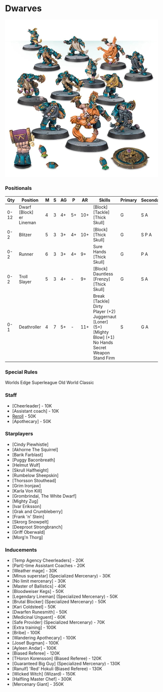 ﻿# Dwarves

![](../media/teams/DwarfGiants01.jpg)

### Positionals

| Qty  | Position                           | M | S | AG | P  | AR  | Skills                                                                                                                                                   | Primary | Secondary | Cost |
| ---- | ---------------------------------- | - | - | -- | -- | --- | -------------------------------------------------------------------------------------------------------------------------------------------------------- | ------- | --------- | ---- |
| 0-12 | Dwarf [Block] <br /> er Lineman | 4 | 3 | 4+ | 5+ | 10+ | [Block] <br /> [Tackle] <br /> [Thick Skull]                                                                                                          | G       | S A       | 70K  |
| 0-2  | Blitzer                            | 5 | 3 | 3+ | 4+ | 10+ | [Block] <br /> [Thick Skull]                                                                                                                        | G       | S P A     | 80K  |
| 0-2  | Runner                             | 6 | 3 | 3+ | 4+ | 9+  | Sure Hands <br /> [Thick Skull]                                                                                                                            | G       | P A       | 85K  |
| 0-2  | Troll Slayer                       | 5 | 3 | 4+ | -  | 9+  | [Block] <br /> Dauntless <br /> [Frenzy] <br /> [Thick Skull]                                                                                         | G       | S A       | 95K  |
| 0-1  | Deathroller                        | 4 | 7 | 5+ | -  | 11+ | Break [Tackle] <br /> Dirty Player (+2) <br /> Juggernaut <br /> [Loner] (5+) <br /> [Mighty Blow] (+1) <br /> No Hands <br /> Secret Weapon <br /> Stand Firm | S       | G A       | 170K |

### Special Rules

Worlds Edge Superleague
Old World Classic

### Staff

* [Cheerleader] - 10K
* [Assistant coach] - 10K
* [Reroll](s) - 50K
* [Apothecary]  - 50K

### Starplayers

* [Cindy Piewhistle]             
* [Akhorne The Squirrel]         
* [Barik Farblast]               
* [Puggy Baconbreath]            
* [Helmut Wulf]                  
* [Skrull Halfheight]            
* [Rumbelow Sheepskin]           
* [Thorsson Stouthead]           
* [Grim Ironjaw]                 
* [Karla Von Kill]               
* [Grombrindal, The White Dwarf] 
* [Mighty Zug]                   
* [Ivar Eriksson]                
* [Grak and Crumbleberry]        
* [Frank 'n' Stein]              
* [Skrorg Snowpelt]              
* [Deeproot Strongbranch]        
* [Griff Oberwald]               
* [Morg'n Thorg]                 

### Inducements

* [Temp Agency Cheerleaders] - 20K
* [Part]-time Assistant Coaches - 20K
* [Weather mage] - 30K
* [Minus superstar] (Specialized Mercenary) - 30K
* [No limit mercenary] - 30K
* [Master of Ballistics] - 40K
* [Bloodweiser Kegs] - 50K
* [Legendary Lineman] (Specialized Mercenary) - 50K
* [Brutal Blocker] (Specialized Mercenary) - 50K
* [Kari Coldsteel] - 50K
* [Dwarfen Runesmith] - 50K
* [Medicinal Unguent] - 60K
* [Safe Provider] (Specialized Mercenary) - 70K
* [Extra training] - 100K
* [Bribe] - 100K
* [Wandering Apothecary] - 100K
* [Josef Bugman] - 100K
* [Ayleen Andar] - 100K
* [Biased Referee] - 120K
* [THoron Korensson] (Biased Referee) - 120K
* [Guaranteed Big Guy] (Specialized Mercenary) - 130K
* [Ranulf] 'Red' Hokuli (Biased Referee) - 130K
* [Wicked Witch] (Wizard) - 150K
* [Halfling Master Chef] - 300K
* [Mercenary Giant] - 350K
